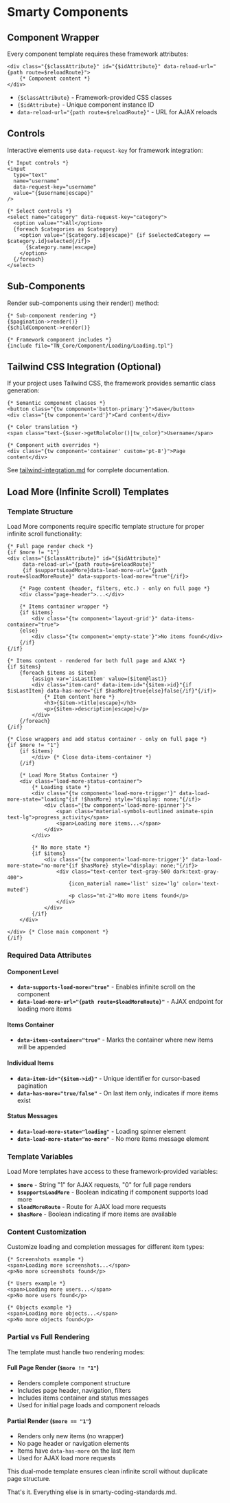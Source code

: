 # Smarty Components

## Component Wrapper

Every component template requires these framework attributes:

```smarty
<div class="{$classAttribute}" id="{$idAttribute}" data-reload-url="{path route=$reloadRoute}">
    {* Component content *}
</div>
```

- `{$classAttribute}` - Framework-provided CSS classes
- `{$idAttribute}` - Unique component instance ID  
- `data-reload-url="{path route=$reloadRoute}"` - URL for AJAX reloads

## Controls

Interactive elements use `data-request-key` for framework integration:

```smarty
{* Input controls *}
<input 
  type="text" 
  name="username"
  data-request-key="username"
  value="{$username|escape}"
/>

{* Select controls *}
<select name="category" data-request-key="category">
  <option value="">All</option>
  {foreach $categories as $category}
    <option value="{$category.id|escape}" {if $selectedCategory == $category.id}selected{/if}>
      {$category.name|escape}
    </option>
  {/foreach}
</select>
```

## Sub-Components

Render sub-components using their render() method:

```smarty
{* Sub-component rendering *}
{$pagination->render()}
{$childComponent->render()}

{* Framework component includes *}
{include file="TN_Core/Component/Loading/Loading.tpl"}
```

## Tailwind CSS Integration (Optional)

If your project uses Tailwind CSS, the framework provides semantic class generation:

```smarty
{* Semantic component classes *}
<button class="{tw component='button-primary'}">Save</button>
<div class="{tw component='card'}">Card content</div>

{* Color translation *}
<span class="text-{$user->getRoleColor()|tw_color}">Username</span>

{* Component with overrides *}
<div class="{tw component='container' custom='pt-8'}">Page content</div>
```

See [tailwind-integration.md](tailwind-integration.md) for complete documentation.

## Load More (Infinite Scroll) Templates

### Template Structure

Load More components require specific template structure for proper infinite scroll functionality:

```smarty
{* Full page render check *}
{if $more != "1"}
<div class="{$classAttribute}" id="{$idAttribute}" 
     data-reload-url="{path route=$reloadRoute}"
     {if $supportsLoadMore}data-load-more-url="{path route=$loadMoreRoute}" data-supports-load-more="true"{/if}>
    
    {* Page content (header, filters, etc.) - only on full page *}
    <div class="page-header">...</div>
    
    {* Items container wrapper *}
    {if $items}
        <div class="{tw component='layout-grid'}" data-items-container="true">
    {else}
        <div class="{tw component='empty-state'}">No items found</div>
    {/if}
{/if}

{* Items content - rendered for both full page and AJAX *}
{if $items}
    {foreach $items as $item}
        {assign var='isLastItem' value=($item@last)}
        <div class="item-card" data-item-id="{$item->id}"{if $isLastItem} data-has-more="{if $hasMore}true{else}false{/if}"{/if}>
            {* Item content here *}
            <h3>{$item->title|escape}</h3>
            <p>{$item->description|escape}</p>
        </div>
    {/foreach}
{/if}

{* Close wrappers and add status container - only on full page *}
{if $more != "1"}
    {if $items}
        </div> {* Close data-items-container *}
    {/if}
    
    {* Load More Status Container *}
    <div class="load-more-status-container">
        {* Loading state *}
        <div class="{tw component='load-more-trigger'}" data-load-more-state="loading"{if !$hasMore} style="display: none;"{/if}>
            <div class="{tw component='load-more-spinner'}">
                <span class="material-symbols-outlined animate-spin text-lg">progress_activity</span>
                <span>Loading more items...</span>
            </div>
        </div>
        
        {* No more state *}
        {if $items}
            <div class="{tw component='load-more-trigger'}" data-load-more-state="no-more"{if $hasMore} style="display: none;"{/if}>
                <div class="text-center text-gray-500 dark:text-gray-400">
                    {icon_material name='list' size='lg' color='text-muted'}
                    <p class="mt-2">No more items found</p>
                </div>
            </div>
        {/if}
    </div>
    
</div> {* Close main component *}
{/if}
```

### Required Data Attributes

#### Component Level
- **`data-supports-load-more="true"`** - Enables infinite scroll on the component
- **`data-load-more-url="{path route=$loadMoreRoute}"`** - AJAX endpoint for loading more items

#### Items Container
- **`data-items-container="true"`** - Marks the container where new items will be appended

#### Individual Items
- **`data-item-id="{$item->id}"`** - Unique identifier for cursor-based pagination
- **`data-has-more="true/false"`** - On last item only, indicates if more items exist

#### Status Messages
- **`data-load-more-state="loading"`** - Loading spinner element
- **`data-load-more-state="no-more"`** - No more items message element

### Template Variables

Load More templates have access to these framework-provided variables:

- **`$more`** - String "1" for AJAX requests, "0" for full page renders
- **`$supportsLoadMore`** - Boolean indicating if component supports load more
- **`$loadMoreRoute`** - Route for AJAX load more requests
- **`$hasMore`** - Boolean indicating if more items are available

### Content Customization

Customize loading and completion messages for different item types:

```smarty
{* Screenshots example *}
<span>Loading more screenshots...</span>
<p>No more screenshots found</p>

{* Users example *}
<span>Loading more users...</span>
<p>No more users found</p>

{* Objects example *}
<span>Loading more objects...</span>  
<p>No more objects found</p>
```

### Partial vs Full Rendering

The template must handle two rendering modes:

#### Full Page Render (`$more != "1"`)
- Renders complete component structure
- Includes page header, navigation, filters
- Includes items container and status messages
- Used for initial page loads and component reloads

#### Partial Render (`$more == "1"`) 
- Renders only new items (no wrapper)
- No page header or navigation elements
- Items have `data-has-more` on the last item
- Used for AJAX load more requests

This dual-mode template ensures clean infinite scroll without duplicate page structure.

That's it. Everything else is in smarty-coding-standards.md.
